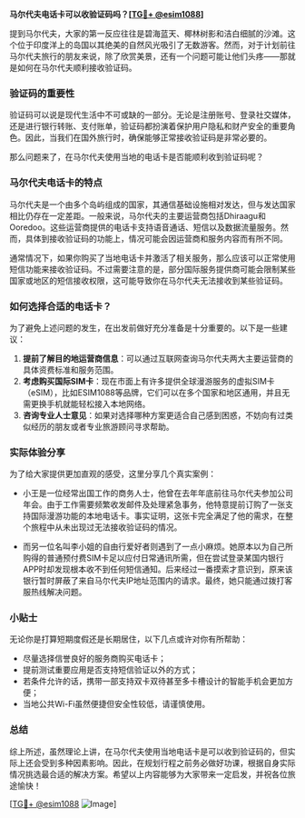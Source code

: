 **马尔代夫电话卡可以收验证码吗？[[TG💪+ @esim1088](https://t.me/s/esim1088)]**

提到马尔代夫，大家的第一反应往往是碧海蓝天、椰林树影和洁白细腻的沙滩。这个位于印度洋上的岛国以其绝美的自然风光吸引了无数游客。然而，对于计划前往马尔代夫旅行的朋友来说，除了欣赏美景，还有一个问题可能让他们头疼——那就是如何在马尔代夫顺利接收验证码。

### 验证码的重要性

验证码可以说是现代生活中不可或缺的一部分。无论是注册账号、登录社交媒体，还是进行银行转账、支付账单，验证码都扮演着保护用户隐私和财产安全的重要角色。因此，当我们在国外旅行时，确保能够正常接收验证码是非常必要的。

那么问题来了，在马尔代夫使用当地的电话卡是否能顺利收到验证码呢？

### 马尔代夫电话卡的特点

马尔代夫是一个由多个岛屿组成的国家，其通信基础设施相对发达，但与发达国家相比仍存在一定差距。一般来说，马尔代夫的主要运营商包括Dhiraagu和Ooredoo。这些运营商提供的电话卡支持语音通话、短信以及数据流量服务。然而，具体到接收验证码的功能上，情况可能会因运营商和服务内容而有所不同。

通常情况下，如果你购买了当地电话卡并激活了相关服务，那么应该可以正常使用短信功能来接收验证码。不过需要注意的是，部分国际服务提供商可能会限制某些国家或地区的短信接收权限，这可能导致你在马尔代夫无法接收到某些验证码。

### 如何选择合适的电话卡？

为了避免上述问题的发生，在出发前做好充分准备是十分重要的。以下是一些建议：

1. **提前了解目的地运营商信息**：可以通过互联网查询马尔代夫两大主要运营商的具体资费标准和服务范围。
2. **考虑购买国际SIM卡**：现在市面上有许多提供全球漫游服务的虚拟SIM卡（eSIM），比如ESIM1088等品牌，它们可以在多个国家和地区通用，并且无需更换手机就能轻松接入本地网络。
3. **咨询专业人士意见**：如果对选择哪种方案更适合自己感到困惑，不妨向有过类似经历的朋友或者专业旅游顾问寻求帮助。

### 实际体验分享

为了给大家提供更加直观的感受，这里分享几个真实案例：

- 小王是一位经常出国工作的商务人士，他曾在去年年底前往马尔代夫参加公司年会。由于工作需要频繁收发邮件及处理紧急事务，他特意提前订购了一张支持国际漫游功能的本地电话卡。事实证明，这张卡完全满足了他的需求，在整个旅程中从未出现过无法接收验证码的情况。
  
- 而另一位名叫李小姐的自由行爱好者则遇到了一点小麻烦。她原本以为自己所购得的普通预付费SIM卡足以应付日常通讯所需，但在尝试登录某国内银行APP时却发现根本收不到任何短信通知。后来经过一番摸索才意识到，原来该银行暂时屏蔽了来自马尔代夫IP地址范围内的请求。最终，她只能通过拨打客服热线解决问题。

### 小贴士

无论你是打算短期度假还是长期居住，以下几点或许对你有所帮助：

- 尽量选择信誉良好的服务商购买电话卡；
- 提前测试重要应用是否支持短信验证以外的方式；
- 若条件允许的话，携带一部支持双卡双待甚至多卡槽设计的智能手机会更加方便；
- 当地公共Wi-Fi虽然便捷但安全性较低，请谨慎使用。

### 总结

综上所述，虽然理论上讲，在马尔代夫使用当地电话卡是可以收到验证码的，但实际上还会受到多种因素影响。因此，在规划行程之前务必做好功课，根据自身实际情况挑选最合适的解决方案。希望以上内容能够为大家带来一定启发，并祝各位旅途愉快！

[[TG💪+ @esim1088](https://t.me/s/esim1088) ![Image](https://i.postimg.cc/4NQfJmqS/Snipaste-2025-05-13-00-14-12.png)]